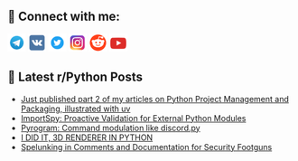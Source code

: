 ## 🔎 Connect with me:
[<img src="https://github.com/bullbesh/bullbesh/blob/main/images/Telegram.png" width="32" height="32" />](https://t.me/bullbesh)
[<img src="https://github.com/bullbesh/bullbesh/blob/main/images/VK.png" width="32" height="32" />](https://vk.com/bullbesh)
[<img src="https://github.com/bullbesh/bullbesh/blob/main/images/Twitter.png" width="32" height="32" />](https://twitter.com/bullbesh1)
[<img src="https://github.com/bullbesh/bullbesh/blob/main/images/Instagram.png" width="32" height="32" />](https://www.instagram.com/bullbesh)
[<img src="https://github.com/bullbesh/bullbesh/blob/main/images/Reddit.png" width="32" height="32" />](https://www.reddit.com/user/bullbesh)
[<img src="https://github.com/bullbesh/bullbesh/blob/main/images/YouTube.png" width="32" height="32" />](https://www.youtube.com/channel/UCtfjRs6uzgq5mfm8S06WTcg)

## 📕 Latest r/Python Posts
<!-- BLOG-POST-LIST:START -->
- [Just published part 2 of my articles on Python Project Management and Packaging, illustrated with uv](https://www.reddit.com/r/Python/comments/1gw1fe6/just_published_part_2_of_my_articles_on_python/)
- [ImportSpy: Proactive Validation for External Python Modules](https://www.reddit.com/r/Python/comments/1gvzy62/importspy_proactive_validation_for_external/)
- [Pyrogram: Command modulation like discord.py](https://www.reddit.com/r/Python/comments/1gvzn4s/pyrogram_command_modulation_like_discordpy/)
- [I DID IT, 3D RENDERER IN PYTHON](https://www.reddit.com/r/Python/comments/1gvylyh/i_did_it_3d_renderer_in_python/)
- [Spelunking in Comments and Documentation for Security Footguns](https://www.reddit.com/r/Python/comments/1gvxlrz/spelunking_in_comments_and_documentation_for/)
<!-- BLOG-POST-LIST:END -->
